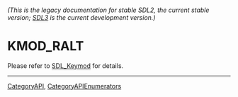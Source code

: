 ###### (This is the legacy documentation for stable SDL2, the current stable version; [SDL3](https://wiki.libsdl.org/SDL3/) is the current development version.)
# KMOD_RALT

Please refer to [SDL_Keymod](SDL_Keymod) for details.

----
[CategoryAPI](CategoryAPI), [CategoryAPIEnumerators](CategoryAPIEnumerators)

